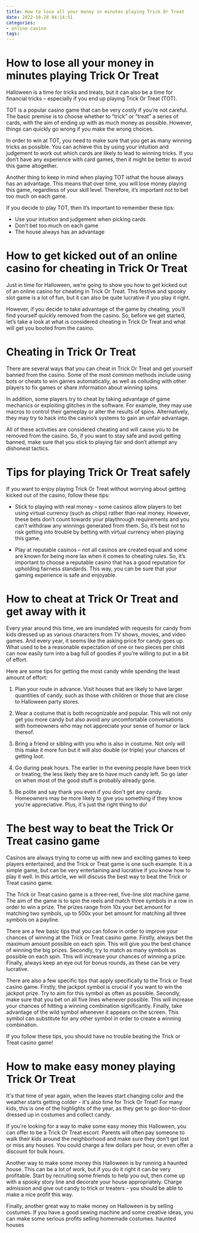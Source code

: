 ```yaml
---
title: How to lose all your money in minutes playing Trick Or Treat
date: 2022-10-28 04:14:51
categories:
- online casino
tags:
---
```



#  How to lose all your money in minutes playing Trick Or Treat

 Halloween is a time for tricks and treats, but it can also be a time for financial tricks – especially if you end up playing Trick Or Treat (TOT).

TOT is a popular casino game that can be very costly if you’re not careful. The basic premise is to choose whether to “trick” or “treat” a series of cards, with the aim of ending up with as much money as possible. However, things can quickly go wrong if you make the wrong choices.

In order to win at TOT, you need to make sure that you get as many winning tricks as possible. You can achieve this by using your intuition and judgement to work out which cards are likely to lead to winning tricks. If you don’t have any experience with card games, then it might be better to avoid this game altogether.

Another thing to keep in mind when playing TOT isthat the house always has an advantage. This means that over time, you will lose money playing this game, regardless of your skill level. Therefore, it’s important not to bet too much on each game.

If you decide to play TOT, then it’s important to remember these tips: 
- Use your intuition and judgement when picking cards 
- Don’t bet too much on each game 
- The house always has an advantage

#  How to get kicked out of an online casino for cheating in Trick Or Treat

Just in time for Halloween, we’re going to show you how to get kicked out of an online casino for cheating in Trick Or Treat. This festive and spooky slot game is a lot of fun, but it can also be quite lucrative if you play it right.

However, if you decide to take advantage of the game by cheating, you’ll find yourself quickly removed from the casino. So, before we get started, let’s take a look at what is considered cheating in Trick Or Treat and what will get you booted from the casino.

# Cheating in Trick Or Treat

There are several ways that you can cheat in Trick Or Treat and get yourself banned from the casino. Some of the most common methods include using bots or cheats to win games automatically, as well as colluding with other players to fix games or share information about winning spins.

In addition, some players try to cheat by taking advantage of game mechanics or exploiting glitches in the software. For example, they may use macros to control their gameplay or alter the results of spins. Alternatively, they may try to hack into the casino’s systems to gain an unfair advantage.

All of these activities are considered cheating and will cause you to be removed from the casino. So, if you want to stay safe and avoid getting banned, make sure that you stick to playing fair and don’t attempt any dishonest tactics.

# Tips for playing Trick Or Treat safely

If you want to enjoy playing Trick Or Treat without worrying about getting kicked out of the casino, follow these tips:

- Stick to playing with real money – some casinos allow players to bet using virtual currency (such as chips) rather than real money. However, these bets don’t count towards your playthrough requirements and you can’t withdraw any winnings generated from them. So, it’s best not to risk getting into trouble by betting with virtual currency when playing this game.

- Play at reputable casinos – not all casinos are created equal and some are known for being more lax when it comes to cheating rules. So, it’s important to choose a reputable casino that has a good reputation for upholding fairness standards. This way, you can be sure that your gaming experience is safe and enjoyable.

#  How to cheat at Trick Or Treat and get away with it

Every year around this time, we are inundated with requests for candy from kids dressed up as various characters from TV shows, movies, and video games. And every year, it seems like the asking price for candy goes up. What used to be a reasonable expectation of one or two pieces per child can now easily turn into a bag full of goodies if you're willing to put in a bit of effort.

Here are some tips for getting the most candy while spending the least amount of effort:

1) Plan your route in advance. Visit houses that are likely to have larger quantities of candy, such as those with children or those that are close to Halloween party stores.

2) Wear a costume that is both recognizable and popular. This will not only get you more candy but also avoid any uncomfortable conversations with homeowners who may not appreciate your sense of humor or lack thereof.

3) Bring a friend or sibling with you who is also in costume. Not only will this make it more fun but it will also double (or triple) your chances of getting loot.

4) Go during peak hours. The earlier in the evening people have been trick or treating, the less likely they are to have much candy left. So go later on when most of the good stuff is probably already gone.

5) Be polite and say thank you even if you don't get any candy. Homeowners may be more likely to give you something if they know you're appreciative. Plus, it's just the right thing to do!

#  The best way to beat the Trick Or Treat casino game

Casinos are always trying to come up with new and exciting games to keep players entertained, and the Trick or Treat game is one such example. It is a simple game, but can be very entertaining and lucrative if you know how to play it well. In this article, we will discuss the best way to beat the Trick or Treat casino game.

The Trick or Treat casino game is a three-reel, five-line slot machine game. The aim of the game is to spin the reels and match three symbols in a row in order to win a prize. The prizes range from 10x your bet amount for matching two symbols, up to 500x your bet amount for matching all three symbols on a payline.

There are a few basic tips that you can follow in order to improve your chances of winning at the Trick or Treat casino game. Firstly, always bet the maximum amount possible on each spin. This will give you the best chance of winning the big prizes. Secondly, try to match as many symbols as possible on each spin. This will increase your chances of winning a prize. Finally, always keep an eye out for bonus rounds, as these can be very lucrative.

There are also a few specific tips that apply specifically to the Trick or Treat casino game. Firstly, the jackpot symbol is crucial if you want to win the jackpot prize. Try to aim for this symbol as often as possible. Secondly, make sure that you bet on all five lines whenever possible. This will increase your chances of hitting a winning combination significantly. Finally, take advantage of the wild symbol whenever it appears on the screen. This symbol can substitute for any other symbol in order to create a winning combination.

If you follow these tips, you should have no trouble beating the Trick or Treat casino game!

#  How to make easy money playing Trick Or Treat

It's that time of year again, when the leaves start changing color and the weather starts getting colder - it's also time for Trick Or Treat! For many kids, this is one of the highlights of the year, as they get to go door-to-door dressed up in costumes and collect candy.

If you're looking for a way to make some easy money this Halloween, you can offer to be a Trick Or Treat escort. Parents will often pay someone to walk their kids around the neighborhood and make sure they don't get lost or miss any houses. You could charge a few dollars per hour, or even offer a discount for bulk hours.

Another way to make some money this Halloween is by running a haunted house. This can be a lot of work, but if you do it right it can be very profitable. Start by recruiting some friends to help you out, then come up with a spooky story line and decorate your house appropriately. Charge admission and give out candy to trick or treaters - you should be able to make a nice profit this way.

Finally, another great way to make money on Halloween is by selling costumes. If you have a good sewing machine and some creative ideas, you can make some serious profits selling homemade costumes. haunted houses